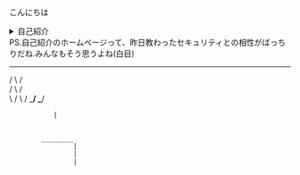 こんにちは

<details>
  <summary>自己紹介</summary>
  1.氏名 : (非公開).<br> なぜなら　: 個人情報だから<br>
  2.趣味 : 読書 , youtubeを見ること.<br> なぜなら : 暇だから<br>
  3.性格 : 物静か , 何かあれば遠慮せずどんどんきいてください!<br> なぜなら : 陰キャだから<br>
  4.最近の悩み : Android StudioのKotlinを使った開発が難しい.<br> なぜなら : わからないところがわからないから<br>
  5.意気込み : enPiT大変だけど、みんな最後まで一緒に頑張ろう! <br>
</details>
PS.自己紹介のホームページって、昨日教わったセキュリティとの相性がばっちりだね.みんなもそう思うよね(白目)
  
  
  
  
  
  
  _______            _______
 /       \          /       \
/         \        /         \
\         /        \         /
 \_______/          \_______/

               |
               
               
            ________
                    |
                    |
                    |

